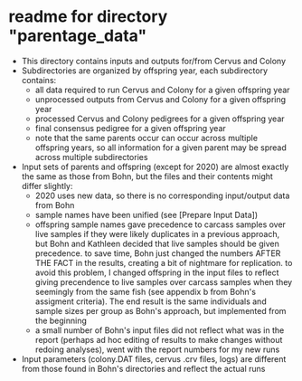 # readme for directory "parentage_data"  
  
- This directory contains inputs and outputs for/from Cervus and Colony  
- Subdirectories are organized by offspring year, each subdirectory contains:  
    - all data required to run Cervus and Colony for a given offspring year  
    - unprocessed outputs from Cervus and Colony for a given offspring year  
    - processed Cervus and Colony pedigrees for a given offspring year  
    - final consensus pedigree for a given offspring year  
    - note that the same parents occur can occur across multiple offspring years, so all information for a given parent may be spread across multiple subdirectories  
- Input sets of parents and offspring (except for 2020) are almost exactly the same as those from Bohn, but the files and their contents might differ slightly:  
    - 2020 uses new data, so there is no corresponding input/output data from Bohn  
    - sample names have been unified (see [Prepare Input Data])  
    - offspring sample names gave precedence to carcass samples over live samples if they were likely duplicates in a previous approach, but Bohn and Kathleen decided that live samples should be given precedence. to save time, Bohn just changed the numbers AFTER THE FACT in the results, creating a bit of nightmare for replication. to avoid this problem, I changed offspring in the input files to reflect giving precendence to live samples over carcass samples when they seemingly from the same fish (see appendix b from Bohn's assigment criteria). The end result is the same individuals and sample sizes per group as Bohn's approach, but implemented from the beginning  
    - a small number of Bohn's input files did not reflect what was in the report (perhaps ad hoc editing of results to make changes without redoing analyses), went with the report numbers for my new runs
- Input parameters (colony.DAT files, cervus .crv files, logs) are different from those found in Bohn's directories and reflect the actual runs    

